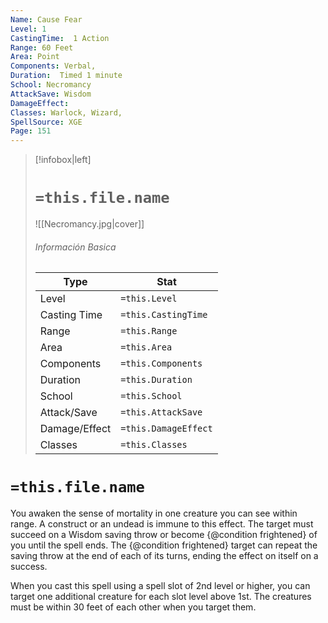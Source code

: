 ```yaml
---
Name: Cause Fear
Level: 1
CastingTime:  1 Action 
Range: 60 Feet
Area: Point
Components: Verbal, 
Duration:  Timed 1 minute
School: Necromancy
AttackSave: Wisdom
DamageEffect: 
Classes: Warlock, Wizard, 
SpellSource: XGE
Page: 151
---
```


>[!infobox|left]
># `=this.file.name`
>![[Necromancy.jpg|cover]]
> ###### Información Basica
> Type |  Stat |
> ---|---|
> Level | `=this.Level` |
> Casting Time | `=this.CastingTime` |
> Range | `=this.Range` |
> Area | `=this.Area` |
> Components | `=this.Components` |
> Duration | `=this.Duration` |
> School | `=this.School` |
> Attack/Save | `=this.AttackSave` |
> Damage/Effect | `=this.DamageEffect` |
> Classes | `=this.Classes` |

# `=this.file.name`
You awaken the sense of mortality in one creature you can see within range. A construct or an undead is immune to this effect. The target must succeed on a Wisdom saving throw or become {@condition frightened} of you until the spell ends. The {@condition frightened} target can repeat the saving throw at the end of each of its turns, ending the effect on itself on a success.



 


When you cast this spell using a spell slot of 2nd level or higher, you can target one additional creature for each slot level above 1st. The creatures must be within 30 feet of each other when you target them. 